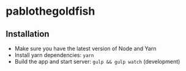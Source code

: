 # pablothegoldfish

## Installation
- Make sure you have the latest version of Node and Yarn
- Install yarn dependencies: `yarn`
- Build the app and start server: `gulp && gulp watch` (development)
